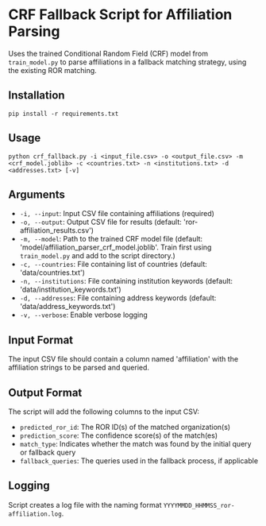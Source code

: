 # CRF Fallback Script for Affiliation Parsing

Uses the trained Conditional Random Field (CRF) model from `train_model.py` to parse affiliations in a fallback matching strategy, using the existing ROR matching.

## Installation

`pip install -r requirements.txt`

## Usage

```
python crf_fallback.py -i <input_file.csv> -o <output_file.csv> -m <crf_model.joblib> -c <countries.txt> -n <institutions.txt> -d <addresses.txt> [-v]
```

## Arguments

- `-i, --input`: Input CSV file containing affiliations (required)
- `-o, --output`: Output CSV file for results (default: 'ror-affiliation_results.csv')
- `-m, --model`: Path to the trained CRF model file (default: 'model/affiliation_parser_crf_model.joblib'. Train first using `train_model.py` and add to the script directory.)
- `-c, --countries`: File containing list of countries (default: 'data/countries.txt')
- `-n, --institutions`: File containing institution keywords (default: 'data/institution_keywords.txt')
- `-d, --addresses`: File containing address keywords (default: 'data/address_keywords.txt')
- `-v, --verbose`: Enable verbose logging

## Input Format

The input CSV file should contain a column named 'affiliation' with the affiliation strings to be parsed and queried.

## Output Format

The script will add the following columns to the input CSV:

- `predicted_ror_id`: The ROR ID(s) of the matched organization(s)
- `prediction_score`: The confidence score(s) of the match(es)
- `match_type`: Indicates whether the match was found by the initial query or fallback query
- `fallback_queries`: The queries used in the fallback process, if applicable

## Logging

Script creates a log file with the naming format `YYYYMMDD_HHMMSS_ror-affiliation.log`.
